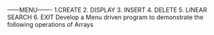 ——MENU——-
1.CREATE
2. DISPLAY
3. INSERT
4. DELETE
5. LINEAR SEARCH
6. EXIT
Develop a Menu driven program to demonstrate the following operations of Arrays
